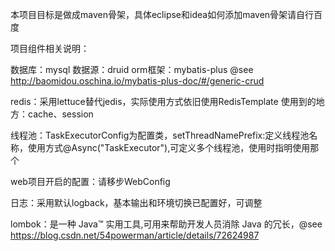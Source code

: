 
本项目目标是做成maven骨架，具体eclipse和idea如何添加maven骨架请自行百度

项目组件相关说明：

数据库：mysql
    数据源：druid
    orm框架：mybatis-plus @see http://baomidou.oschina.io/mybatis-plus-doc/#/generic-crud
    
redis：采用lettuce替代jedis，实际使用方式依旧使用RedisTemplate
    使用到的地方：cache、session
 
线程池：TaskExecutorConfig为配置类，setThreadNamePrefix:定义线程池名称，使用方式@Async("TaskExecutor"),可定义多个线程池，使用时指明使用那个
 
web项目开启的配置：请移步WebConfig
    
日志：采用默认logback，基本输出和环境切换已配置好，可调整
 
lombok：是一种 Java™ 实用工具,可用来帮助开发人员消除 Java 的冗长，@see https://blog.csdn.net/54powerman/article/details/72624987
 

 
    
    


